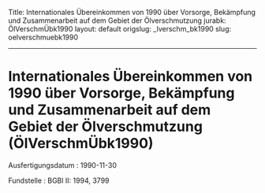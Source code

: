 Title: Internationales Übereinkommen von 1990 über Vorsorge, Bekämpfung und Zusammenarbeit
  auf dem Gebiet der Ölverschmutzung
jurabk: ÖlVerschmÜbk1990
layout: default
origslug: _lverschm_bk1990
slug: oelverschmuebk1990

---

# Internationales Übereinkommen von 1990 über Vorsorge, Bekämpfung und Zusammenarbeit auf dem Gebiet der Ölverschmutzung (ÖlVerschmÜbk1990)

Ausfertigungsdatum
:   1990-11-30

Fundstelle
:   BGBl II: 1994, 3799

